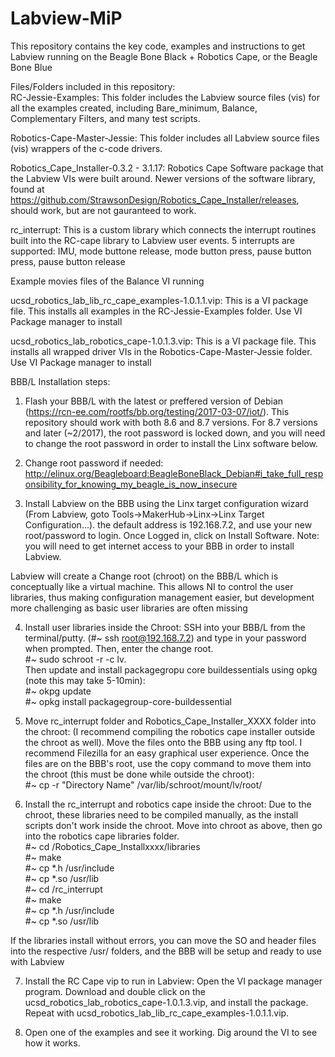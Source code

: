 # Labview-MiP
This repository contains the key code, examples and instructions to get Labview running on the Beagle Bone Black + Robotics Cape, or the Beagle Bone Blue

Files/Folders included in this repository:  
RC-Jessie-Examples:  This folder includes the Labview source files (vis) for all the examples created,
including Bare_minimum, Balance, Complementary Filters, and many test scripts.    
  
Robotics-Cape-Master-Jessie:  This folder includes all Labview source files (vis) wrappers of the c-code drivers.  
  
Robotics_Cape_Installer-0.3.2 - 3.1.17:  Robotics Cape Software package that the Labview VIs were built around.  Newer versions of the software library, found at https://github.com/StrawsonDesign/Robotics_Cape_Installer/releases, should work, but are not gauranteed to work.  
  
rc_interrupt:  This is a custom library which connects the interrupt routines built into the RC-cape library to Labview user events.  5 interrupts are supported: IMU, mode buttone release, mode button press, pause button press, pause button release  
  
Example movies files of the Balance VI running  
  
ucsd_robotics_lab_lib_rc_cape_examples-1.0.1.1.vip:  This is a VI package file.  This installs all examples in the RC-Jessie-Examples folder.  Use VI Package manager to install  
  
ucsd_robotics_lab_robotics_cape-1.0.1.3.vip:  This is a VI package file.  This installs all wrapped driver VIs in the Robotics-Cape-Master-Jessie folder.  Use VI Package manager to install  
  

BBB/L Installation steps:  

1)  Flash your BBB/L with the latest or preffered version of Debian (https://rcn-ee.com/rootfs/bb.org/testing/2017-03-07/iot/).   This repository should work with both 8.6 and 8.7 versions.  For 8.7 versions and later (~2/2017), the root password is locked down, and you will need to change the root password in order to install the Linx software below.  

2)  Change root password if needed:  
http://elinux.org/Beagleboard:BeagleBoneBlack_Debian#i_take_full_responsibility_for_knowing_my_beagle_is_now_insecure

3) Install Labview on the BBB using the Linx target configuration wizard (From Labview, goto Tools->MakerHub->Linx->Linx Target Configuration...).  the default address is 192.168.7.2, and use your new root/password to login.  Once Logged in, click on Install Software.  Note: you will need to get internet access to your BBB in order to install Labview.  

Labview will create a Change root (chroot) on the BBB/L which is conceptually like a virtual machine.  This allows NI to control the user libraries, thus making configuration management easier, but development more challenging as basic user libraries are often missing

4)  Install user libraries inside the Chroot:  SSH into your BBB/L from the terminal/putty. (#~ ssh root@192.168.7.2) and type in your password when prompted.  Then, enter the change root.  
#~ sudo schroot -r -c lv.  
Then update and install packagegropu core buildessentials using opkg (note this may take 5-10min):  
#~ okpg update  
#~ opkg install packagegroup-core-buildessential  

5)  Move rc_interrupt folder and Robotics_Cape_Installer_XXXX folder into the chroot:  (I recommend compiling the robotics cape installer outside the chroot as well).  Move the files onto the BBB using any ftp tool.  I recommend Filezilla for an easy graphical user experience.  Once the files are on the BBB's root, use the copy command to move them into the chroot (this must be done while outside the chroot):  
#~  cp -r "Directory Name" /var/lib/schroot/mount/lv/root/  

6) Install the rc_interrupt and robotics cape inside the chroot:  Due to the chroot, these libraries need to be compiled manually, as the install scripts don't work inside the chroot.  Move into chroot as above, then go into the robotics cape libraries folder.  
#~ cd /Robotics_Cape_Installxxxx/libraries  
#~ make  
#~ cp *.h /usr/include  
#~ cp *.so /usr/lib  
#~ cd /rc_interrupt  
#~ make  
#~ cp *.h /usr/include  
#~ cp *.so /usr/lib  

If the libraries install without errors, you can move the SO and header files into the respective /usr/ folders, and the BBB will be setup and ready to use with Labview

7)  Install the RC Cape vip to run in Labview:  Open the VI package manager program.  Download and double click on the ucsd_robotics_lab_robotics_cape-1.0.1.3.vip, and install the package.  Repeat with ucsd_robotics_lab_lib_rc_cape_examples-1.0.1.1.vip.

8) Open one of the examples and see it working.  Dig around the VI to see how it works.

